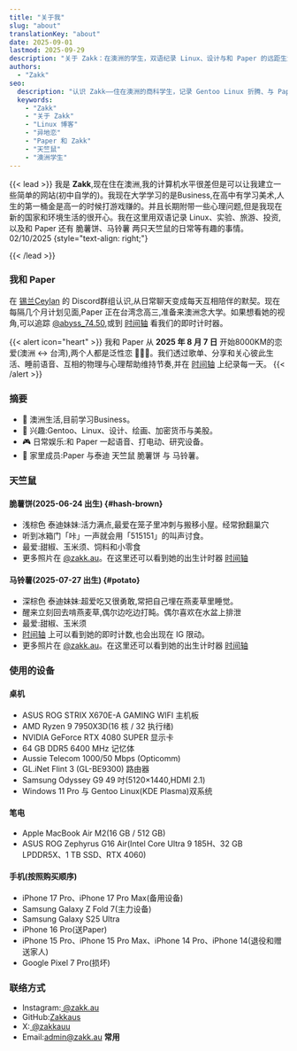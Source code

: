 ```yaml
---
title: "关于我"
slug: "about"
translationKey: "about"
date: 2025-09-01
lastmod: 2025-09-29
description: "关于 Zakk：在澳洲的学生，双语纪录 Linux、设计与和 Paper 的远距生活。"
authors:
  - "Zakk"
seo:
  description: "认识 Zakk——住在澳洲的商科学生，记录 Gentoo Linux 折腾、与 Paper的异地恋，以及脆薯饼和马铃薯两只天竺鼠的日常。"
  keywords:
    - "Zakk"
    - "关于 Zakk"
    - "Linux 博客"
    - "异地恋"
    - "Paper 和 Zakk"
    - "天竺鼠"
    - "澳洲学生"
---
```


{{< lead >}}
我是 **Zakk**,现在住在澳洲,我的计算机水平很差但是可以让我建立一些简单的网站(初中自学的)。我现在大学学习的是Business,在高中有学习美术,人生的第一桶金是高一的时候打游戏赚的。并且长期附带一些心理问题,但是我现在新的国家和环境生活的很开心。我在这里用双语记录 Linux、实验、旅游、投资,以及和 Paper 还有 脆薯饼、马铃薯 两只天竺鼠的日常等有趣的事情。
02/10/2025 {style="text-align: right;"}

{{< /lead >}}

### 我和 Paper
在 [锡兰Ceylan](https://www.youtube.com/@xilanceylan) 的 Discord群组认识,从日常聊天变成每天互相陪伴的默契。现在每隔几个月计划见面,Paper 正在台湾念高三,准备来澳洲念大学。如果想看她的视角,可以追踪 [@abyss_74.50](https://www.instagram.com/abyss_74.50/),或到 [时间轴](/zh-cn/timeline/#couple) 看我们的即时计时器。

{{< alert icon="heart" >}}
我和 Paper 从 **2025 年 8 月 7 日** 开始8000KM的恋爱(澳洲 ↔ 台湾),两个人都是泛性恋 🩷💛🩵。我们透过歌单、分享和关心彼此生活、睡前语音、互相的物理与心理帮助维持节奏,并在 [时间轴](/zh-cn/timeline/#couple) 上纪录每一天。
{{< /alert >}}

### 摘要
- 📍 澳洲生活,目前学习Business。
- 🧠 兴趣:Gentoo、Linux、设计、绘画、加密货币与美股。
- 🎮 日常娱乐:和 Paper 一起语音、打电动、研究设备。
- 🐹 家里成员:Paper 与泰迪 天竺鼠 脆薯饼 与 马铃薯。

### 天竺鼠
#### 脆薯饼(2025-06-24 出生) {#hash-brown}
- 浅棕色 泰迪妹妹:活力满点,最爱在笼子里冲刺与搬移小屋。经常掀翻巢穴
- 听到冰箱门「咔」一声就会用「515151」的叫声讨食。
- 最爱:甜椒、玉米须、饲料和小零食
- 更多照片在 [@zakk.au](https://www.instagram.com/zakk.au/)。在这里还可以看到她的出生计时器 [时间轴](/zh-cn/timeline/#hash-brown) 

#### 马铃薯(2025-07-27 出生) {#potato}
- 深棕色 泰迪妹妹:超爱吃又很勇敢,常把自己埋在燕麦草里睡觉。
- 醒来立刻回去啃燕麦草,偶尔边吃边打盹。偶尔喜欢在水盆上排泄
- 最爱:甜椒、玉米须
- [时间轴](/zh-cn/timeline/#potato) 上可以看到她的即时计数,也会出现在 IG 限动。
- 更多照片在 [@zakk.au](https://www.instagram.com/zakk.au/)。在这里还可以看到她的出生计时器 [时间轴](/zh-cn/timeline/) 

### 使用的设备
#### 桌机
- ASUS ROG STRIX X670E-A GAMING WIFI 主机板
- AMD Ryzen 9 7950X3D(16 核 / 32 执行绪)
- NVIDIA GeForce RTX 4080 SUPER 显示卡
- 64 GB DDR5 6400 MHz 记忆体
- Aussie Telecom 1000/50 Mbps (Opticomm)
- GL.iNet Flint 3 (GL-BE9300) 路由器
- Samsung Odyssey G9 49 吋(5120×1440,HDMI 2.1)
- Windows 11 Pro 与 Gentoo Linux(KDE Plasma)双系统

#### 笔电
- Apple MacBook Air M2(16 GB / 512 GB)
- ASUS ROG Zephyrus G16 Air(Intel Core Ultra 9 185H、32 GB LPDDR5X、1 TB SSD、RTX 4060)

#### 手机(按照购买顺序)
- iPhone 17 Pro、iPhone 17 Pro Max(备用设备)
- Samsung Galaxy Z Fold 7(主力设备)
- Samsung Galaxy S25 Ultra
- iPhone 16 Pro(送Paper)
- iPhone 15 Pro、iPhone 15 Pro Max、iPhone 14 Pro、iPhone 14(退役和赠送家人)
- Google Pixel 7 Pro(损坏)

### 联络方式
- Instagram:[ @zakk.au ](https://www.instagram.com/zakk.au/)
- GitHub:[Zakkaus](https://github.com/Zakkaus)
- X:[ @zakkauu ](https://x.com/zakkauu)
- Email:[admin@zakk.au](mailto:admin@zakk.au) **常用**
